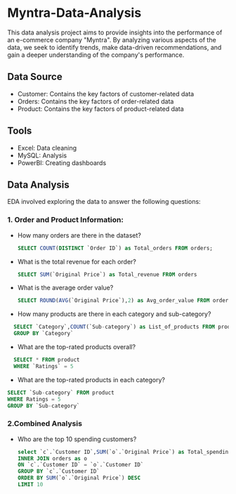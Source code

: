 # Myntra-Data-Analysis

This data analysis project aims to provide insights into the performance of an e-commerce company "Myntra". By analyzing various aspects of the data, we seek to identify trends, make data-driven recommendations, and gain a deeper understanding of the company's performance.

## Data Source
- Customer: Contains the key factors of customer-related data
- Orders: Contains the key factors of order-related data
- Product: Contains the key factors of product-related data

## Tools
- Excel: Data cleaning
- MySQL: Analysis
- PowerBI: Creating dashboards

## Data Analysis
EDA involved exploring the data to answer the following questions:
### 1. Order and Product Information:
- How many orders are there in the dataset?
  ```sql
  SELECT COUNT(DISTINCT `Order ID`) as Total_orders FROM orders;
  ```
- What is the total revenue for each order?
  ```sql
  SELECT SUM(`Original Price`) as Total_revenue FROM orders
  ```
- What is the average order value?
  ```sql
  SELECT ROUND(AVG(`Original Price`),2) as Avg_order_value FROM orders
  ```
- How many products are there in each category and sub-category?
```sql
  SELECT `Category`,COUNT(`Sub-category`) as List_of_products FROM product
  GROUP BY `Category`
```
- What are the top-rated products overall?
```sql
  SELECT * FROM product
  WHERE `Ratings` = 5
```
- What are the top-rated products in each category?
```sql
SELECT `Sub-category` FROM product
WHERE Ratings = 5
GROUP BY `Sub-category`
```
### 2.Combined Analysis
- Who are the top 10 spending customers?
  ```sql
  select `c`.`Customer ID`,SUM(`o`.`Original Price`) as Total_spending from customer as c
  INNER JOIN orders as o
  ON `c`.`Customer ID` = `o`.`Customer ID`
  GROUP BY `c`.`Customer ID`
  ORDER BY SUM(`o`.`Original Price`) DESC
  LIMIT 10
  ```

